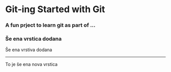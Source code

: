 # Git-ing Started with Git


### A fun prject to learn git as part of ...

### Še ena vrstica dodana


Še ena vrstiva dodana

---

To je še ena nova vrstica
